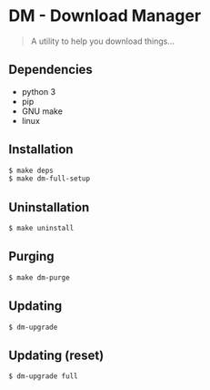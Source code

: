 # DM - Download Manager

> A utility to help you download things...

## Dependencies
- python 3
- pip
- GNU make
- linux

## Installation
```bash
$ make deps
$ make dm-full-setup
```

## Uninstallation
```bash
$ make uninstall
```

## Purging
```bash
$ make dm-purge
```

## Updating
```bash
$ dm-upgrade
```

## Updating (reset)
```bash
$ dm-upgrade full
```

